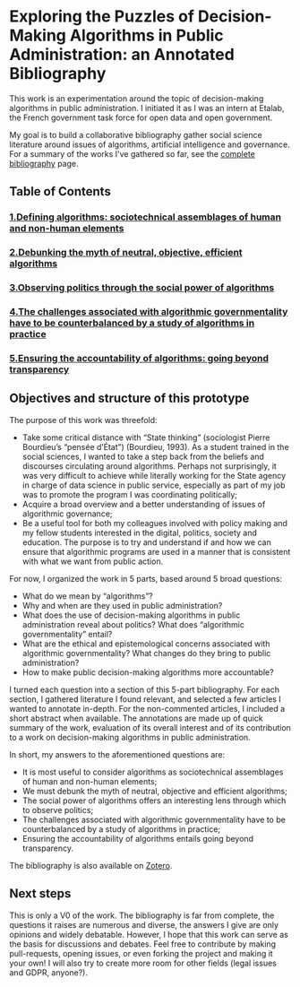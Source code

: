 # Exploring the Puzzles of Decision-Making Algorithms in Public Administration: an Annotated Bibliography

This work is an experimentation around the topic of decision-making algorithms in public administration. I initiated it as I was an intern at Etalab, the French government task force for open data and open government.

My goal is to build a collaborative bibliography gather social science literature around issues of algorithms, artificial intelligence and governance. For a summary of the works I've gathered so far, see the [complete bibliography](/complete-bibliography.md) page.

## Table of Contents

### [1.Defining algorithms: sociotechnical assemblages of human and non-human elements](/1-defining-algorithms.md)
### [2.Debunking the myth of neutral, objective, efficient algorithms](/2-debunking-the-myth.md)
### [3.Observing politics through the social power of algorithms](/3-observing-politics.md)
### [4.The challenges associated with algorithmic governmentality have to be counterbalanced by a study of algorithms in practice](/4-challenges-of-algorithms.md)
### [5.Ensuring the accountability of algorithms: going beyond transparency](/5-algorithmic-accountability.md)

## Objectives and structure of this prototype

The purpose of this work was threefold:
* Take some critical distance with “State thinking” (sociologist Pierre Bourdieu’s “pensée d’État”) (Bourdieu, 1993). As a student trained in the social sciences, I wanted to take a step back from the beliefs and discourses circulating around algorithms. Perhaps not surprisingly, it was very difficult to achieve while literally working for the State agency in charge of data science in public service, especially as part of my job was to promote the program I was coordinating politically; 
* Acquire a broad overview and a better understanding of issues of algorithmic governance;
* Be a useful tool for both my colleagues involved with policy making and my fellow students interested in the digital, politics, society and education. The purpose is to try and understand if and how we can ensure that algorithmic programs are used in a manner that is consistent with what we want from public action.

For now, I organized the work in 5 parts, based around 5 broad questions:
* What do we mean by “algorithms”?
* Why and when are they used in public administration?
* What does the use of decision-making algorithms in public administration reveal about politics? What does “algorithmic governmentality” entail? 
* What are the ethical and epistemological concerns associated with algorithmic governmentality? What changes do they bring to public administration?
* How to make public decision-making algorithms more accountable?

I turned each question into a section of this 5-part bibliography. For each section, I gathered literature I found relevant, and selected a few articles I wanted to annotate in-depth. For the non-commented articles, I included a short abstract when available. 
The annotations are made up of quick summary of the work, evaluation of its overall interest and of its contribution to a work on decision-making algorithms in public administration. 

In short, my answers to the aforementioned questions are:  
* It is most useful to consider algorithms as sociotechnical assemblages of human and non-human elements;
* We must debunk the myth of neutral, objective and efficient algorithms;
* The social power of algorithms offers an interesting lens through which to observe politics;
* The challenges associated with algorithmic governmentality have to be counterbalanced by a study of algorithms in practice;
* Ensuring the accountability of algorithms entails going beyond transparency.

The bibliography is also available on [Zotero](https://www.zotero.org/groups/2110192/decision-making_algorithms_in_public_administration).

## Next steps

This is only a V0 of the work. The bibliography is far from complete, the questions it raises are numerous and diverse, the answers I give are only opinions and widely debatable. However, I hope that this work can serve as the basis for discussions and debates. Feel free to contribute by making pull-requests, opening issues, or even forking the project and making it your own! I will also try to create more room for other fields (legal issues and GDPR, anyone?).  




